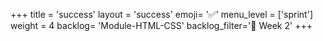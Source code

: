 +++
title = 'success'
layout = 'success'
emoji= '✅'
menu_level = ['sprint']
weight = 4
backlog= 'Module-HTML-CSS'
backlog_filter='📅 Week 2'
+++
